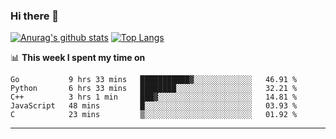 ### Hi there 👋

<!--
**Yiwen-Chan/Yiwen-Chan** is a ✨ _special_ ✨ repository because its `README.md` (this file) appears on your GitHub profile.

Here are some ideas to get you started:

- 🔭 I’m currently working on ...
- 🌱 I’m currently learning ...
- 👯 I’m looking to collaborate on ...
- 🤔 I’m looking for help with ...
- 💬 Ask me about ...
- 📫 How to reach me: ...
- 😄 Pronouns: ...
- ⚡ Fun fact: ...
-->
[![Anurag's github stats](https://github-readme-stats.vercel.app/api?username=Yiwen-Chan)](https://github.com/anuraghazra/github-readme-stats)
[![Top Langs](https://github-readme-stats.vercel.app/api/top-langs/?username=Yiwen-Chan)](https://github.com/anuraghazra/github-readme-stats)

📊 **This week I spent my time on**
<!--START_SECTION:waka-->
```text
Go           9 hrs 33 mins   ███████████▓░░░░░░░░░░░░░   46.91 % 
Python       6 hrs 33 mins   ████████░░░░░░░░░░░░░░░░░   32.21 % 
C++          3 hrs 1 min     ███▓░░░░░░░░░░░░░░░░░░░░░   14.81 % 
JavaScript   48 mins         █░░░░░░░░░░░░░░░░░░░░░░░░   03.93 % 
C            23 mins         ▒░░░░░░░░░░░░░░░░░░░░░░░░   01.92 % 
```
<!--END_SECTION:waka-->

***

